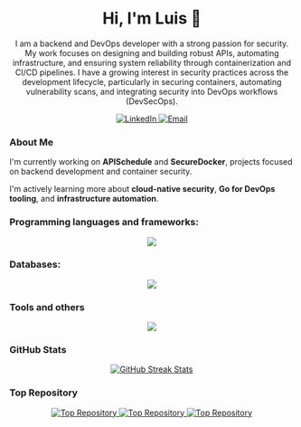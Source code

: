 <h1 align="center">Hi, I'm Luis 👋</h1>

<p align="center">
I am a backend and DevOps developer with a strong passion for security.  
My work focuses on designing and building robust APIs, automating infrastructure, and ensuring system reliability through containerization and CI/CD pipelines.  
I have a growing interest in security practices across the development lifecycle, particularly in securing containers, automating vulnerability scans, and integrating security into DevOps workflows (DevSecOps).
</p>

<p align="center">
<a href="https://www.linkedin.com/in/luis-molina-454a02214" target="_blank">
<img src="https://img.shields.io/badge/LinkedIn-%230077B5.svg?&style=for-the-badge&logo=linkedin&logoColor=white" alt="LinkedIn">
<a href="mailto:luismolina.dev@gmail.com">
<img src="https://img.shields.io/badge/Email-D14836?style=for-the-badge&logo=gmail&logoColor=white" alt="Email">
</a>

</p>

###  About Me

 I'm currently working on **APISchedule** and **SecureDocker**, projects focused on backend development and container security.

 I'm actively learning more about **cloud-native security**, **Go for DevOps tooling**, and **infrastructure automation**.

### Programming languages and frameworks:
<p align="center">
<a href="https://skillicons.dev">
<img src="https://skillicons.dev/icons?i=cpp,py,go,java,fastapi,spring,django" />
</a>
</p>

### Databases:

<p align="center">
<a href="https://skillicons.dev">
<img src="https://skillicons.dev/icons?i=postgres,mysql,redis" />
</a>
</p>

### Tools and others
<p align="center">
<a href="https://skillicons.dev">
<img src="https://skillicons.dev/icons?i=git,github,docker,linux,windows" />
</a>
</p>

### GitHub Stats

<p align="center">
  <a href="http://www.github.com/22-luis">
    <img src="https://github-readme-streak-stats.herokuapp.com/?user=22-luis&stroke=ffffff&background=22272e&ring=3382ed&fire=3382ed&currStreakNum=ffffff&currStreakLabel=3382ed&sideNums=ffffff&sideLabels=ffffff&dates=ffffff&hide_border=true" alt="GitHub Streak Stats" />
  </a>
</p>

### Top Repository

<p align="center">
  <a href="https://github.com/22-luis/ApiSchedule">
    <img src="https://github-readme-stats.vercel.app/api/pin/?username=22-luis&repo=ApiSchedule&title_color=3382ed&text_color=ffffff&icon_color=3382ed&bg_color=22272e&hide_border=true&locale=en" alt="Top Repository" />
  </a>
  <a href="https://github.com/22-luis/SecureDocker">
    <img src="https://github-readme-stats.vercel.app/api/pin/?username=22-luis&repo=SecureDocker&title_color=3382ed&text_color=ffffff&icon_color=3382ed&bg_color=22272e&hide_border=true&locale=en" alt="Top Repository" />
  </a>
  <a href="https://github.com/22-luis/RawsourceApi">
    <img src="https://github-readme-stats.vercel.app/api/pin/?username=22-luis&repo=RawsourceApi&title_color=3382ed&text_color=ffffff&icon_color=3382ed&bg_color=22272e&hide_border=true&locale=en" alt="Top Repository" />
  </a>
</p>
